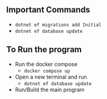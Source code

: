## Important Commands
- `dotnet ef migrations add Initial`
- `dotnet ef database update`

## To Run the program
- Run the docker compose
  - `docker compose up`
- Open a new terminal and run
  - `dotnet ef database update`
- Run/Build the main program